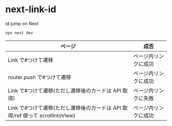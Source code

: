# next-link-id

id jump on Next

```sh
npx next dev
```

| ページ                                                                        | 成否                 |
| ----------------------------------------------------------------------------- | -------------------- |
| Link で#つけて遷移                                                            | ページ内リンクに成功 |
| router.push で#つけて遷移                                                     | ページ内リンクに成功 |
| Link で#つけて遷移(ただし遷移後のカードは API 取得)                           | ページ内リンクに失敗 |
| Link で#つけて遷移(ただし遷移後のカードは API 取得/ref 使って scrollIntoView) | ページ内リンクに成功 |
